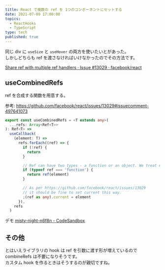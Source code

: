 ```yaml
---
title: React で複数の ref を 1つのコンポーネントにセットする
date: 2021-07-09 17:00:00
topics:
  - ReactHooks
  - TypeScript
type: tech
published: true
---
```


同じ div に `useSize` と `useHover` の両方を使いたいとがあった。  
しかしどちらも ref を渡さなければいけなかったのでその方法です。

[Share ref with multiple ref handlers · Issue \#13029 · facebook/react](https://github.com/facebook/react/issues/13029)

## useCombinedRefs

ref を合成する関数を用意する。

参考: https://github.com/facebook/react/issues/13029#issuecomment-497641073

```ts
export const useCombinedRefs = <T extends any>(
  ...refs: Array<Ref<T>>
): Ref<T> =>
  useCallback(
    (element: T) =>
      refs.forEach((ref) => {
        if (!ref) {
          return
        }

        // Ref can have two types - a function or an object. We treat each case.
        if (typeof ref === 'function') {
          return ref(element)
        }

        // As per https://github.com/facebook/react/issues/13029
        // it should be fine to set current this way.
        ;(ref as any).current = element
      }),
    refs
  )
```

デモ
[misty\-night\-n6f8n \- CodeSandbox](https://codesandbox.io/s/misty-night-n6f8n?file=/src/App.tsx)

## その他

とはいえライブラリの hook は ref を引数に渡す形が増えているので combineRefs は不要になりそうです。  
カスタム hook を作るときはそうするのが親切ですね。
